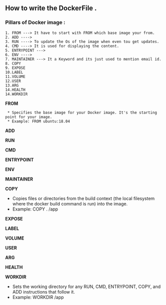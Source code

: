 ## How to write the DockerFile .

### Pillars of Docker image :
```
1. FROM ---> It have to start with FROM which base image your from.
2. ADD ----> 
3. RUN ----> To update the Os of the image when even tou get updates.
4. CMD ----> It is used for displaying the content.
5. ENTRYPOINT ---> 
6. ENV ----> 
7. MAINTAINER ---> It a Keyword and its just used to mention email id.
8. COPY
9. EXPOSE
10.LABEL
11.VOLUME
12.USER
13.ARG
14.HEALTH
14.WORKDIR
```
 **FROM**
 ```
  * Specifies the base image for your Docker image. It's the starting point for your image.
  * Example: FROM ubuntu:18.04
```
 **ADD**
 

 **RUN**

 **CMD**

 **ENTRYPOINT**

 **ENV**

 **MAINTAINER**

 **COPY**
  * Copies files or directories from the build context (the local filesystem where the docker build command is run) into the image.
  * Example: COPY . /app

 **EXPOSE**

 **LABEL**

 **VOLUME**

 **USER**

 **ARG**

 **HEALTH**

 **WORKDIR**
  * Sets the working directory for any RUN, CMD, ENTRYPOINT, COPY, and ADD instructions that follow it.
  * Example: WORKDIR /app

 
 
 
 

 
